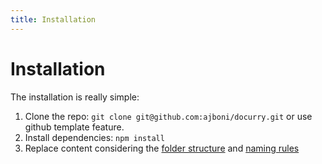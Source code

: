 ```yaml
---
title: Installation
---
```


# Installation

The installation is really simple:

1. Clone the repo: `git clone git@github.com:ajboni/docurry.git` or use github template feature.
2. Install dependencies: `npm install`
3. Replace content considering the [folder structure](eng/docs/folder-structure) and [naming rules](eng/docs/naming-rules)
